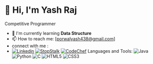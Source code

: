 # 👋 Hi, I'm Yash Raj

Competitive Programmer
- 🌱 I'm currently learning **Data Structure**
- 📫 How to reach me: [porwalyash438@gmail.com]
- connect with me :
- [![Linkedin](https://img.shields.io/badge/LinkedIn-blue?style=flat&logo=linkedin)](https://www.linkedin.com/in/yash-raj-22713925a/?originalSubdomain=in)   [![StopStalk](https://img.shields.io/badge/StopStalk-red?style=flat&logo=stopstalk&logoColor=white)](https://www.stopstalk.com/user/profile/Yashraj_420)  [![CodeChef](https://img.shields.io/badge/CodeChef-5B4638?style=flat&logo=codechef&logoColor=white)](https://www.codechef.com/users/porwalyash438)
Languages and Tools:
![Java](https://img.shields.io/badge/Java-ED8B00?style=for-the-badge&logo=java&logoColor=white)
![Python](https://img.shields.io/badge/Python-3776AB?style=for-the-badge&logo=python&logoColor=white)
![C](https://img.shields.io/badge/C-00599C?style=for-the-badge&logo=c&logoColor=white)
![HTML5](https://img.shields.io/badge/HTML5-E34F26?style=for-the-badge&logo=html5&logoColor=white)
![CSS3](https://img.shields.io/badge/CSS3-1572B6?style=for-the-badge&logo=css3&logoColor=white)








